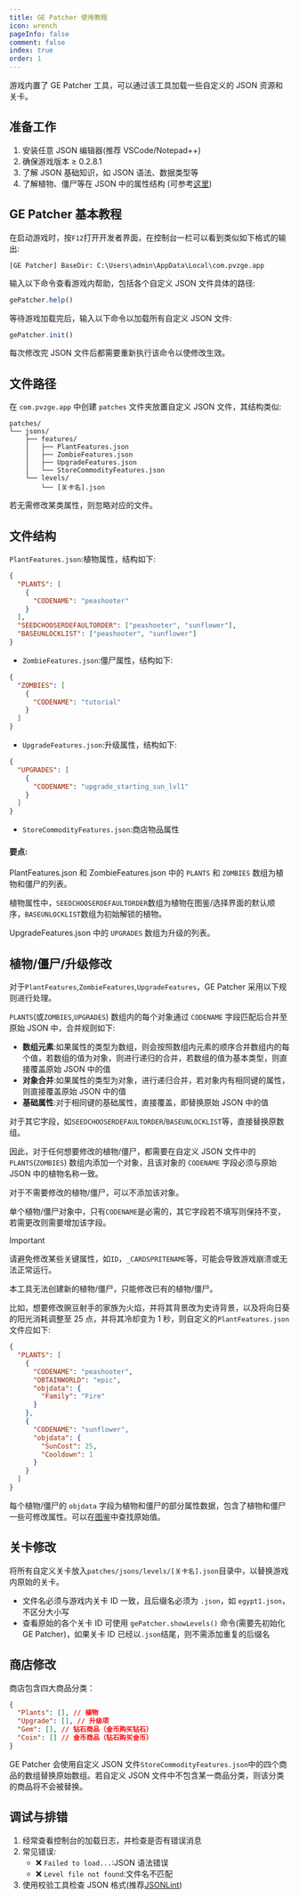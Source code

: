 ```yaml
---
title: GE Patcher 使用教程
icon: wrench
pageInfo: false
comment: false
index: true
order: 1
---
```


<script setup>
    import { onMounted } from 'vue';
    onMounted(() => {
        (window.adsbygoogle = window.adsbygoogle || []).push({});
    })
</script>

游戏内置了 GE Patcher 工具，可以通过该工具加载一些自定义的 JSON 资源和关卡。

## 准备工作

1. 安装任意 JSON 编辑器(推荐 VSCode/Notepad++)
2. 确保游戏版本 ≥ 0.2.8.1
3. 了解 JSON 基础知识，如 JSON 语法、数据类型等
4. 了解植物、僵尸等在 JSON 中的属性结构 (可参考[这里](format.md))

<ins class="adsbygoogle"
     style="display:block"
     data-ad-client="ca-pub-7637695321442015"
     data-ad-slot="3900516289"
     data-ad-format="auto"
     data-full-width-responsive="true">
</ins>

## GE Patcher 基本教程

在启动游戏时，按`F12`打开开发者界面，在控制台一栏可以看到类似如下格式的输出:

```
[GE Patcher] BaseDir: C:\Users\admin\AppData\Local\com.pvzge.app
```

输入以下命令查看游戏内帮助，包括各个自定义 JSON 文件具体的路径:

```javascript
gePatcher.help()
```

等待游戏加载完后，输入以下命令以加载所有自定义 JSON 文件:

```javascript
gePatcher.init()
```

每次修改完 JSON 文件后都需要重新执行该命令以使修改生效。

## 文件路径

在 `com.pvzge.app` 中创建 `patches` 文件夹放置自定义 JSON 文件，其结构类似:

```
patches/
└── jsons/
    ├── features/
    │   ├── PlantFeatures.json
    │   ├── ZombieFeatures.json
    │   ├── UpgradeFeatures.json
    │   └── StoreCommodityFeatures.json
    └── levels/
        └── [关卡名].json
```

若无需修改某类属性，则忽略对应的文件。

## 文件结构

`PlantFeatures.json`:植物属性，结构如下:

```json
{
  "PLANTS": [
    {
      "CODENAME": "peashooter"
    }
  ],
  "SEEDCHOOSERDEFAULTORDER": ["peashooter", "sunflower"],
  "BASEUNLOCKLIST": ["peashooter", "sunflower"]
}
```

- `ZombieFeatures.json`:僵尸属性，结构如下:

```json
{
  "ZOMBIES": [
    {
      "CODENAME": "tutorial"
    }
  ]
}
```

- `UpgradeFeatures.json`:升级属性，结构如下:

```json
{
  "UPGRADES": [
    {
      "CODENAME": "upgrade_starting_sun_lvl1"
    }
  ]
}
```

- `StoreCommodityFeatures.json`:商店物品属性

#### 要点:

PlantFeatures.json 和 ZombieFeatures.json 中的 `PLANTS` 和 `ZOMBIES` 数组为植物和僵尸的列表。

植物属性中，`SEEDCHOOSERDEFAULTORDER`数组为植物在图鉴/选择界面的默认顺序，`BASEUNLOCKLIST`数组为初始解锁的植物。

UpgradeFeatures.json 中的 `UPGRADES` 数组为升级的列表。

## 植物/僵尸/升级修改

对于`PlantFeatures`,`ZombieFeatures`,`UpgradeFeatures`，GE Patcher 采用以下规则进行处理。

`PLANTS`(或`ZOMBIES`,`UPGRADES`) 数组内的每个对象通过 `CODENAME` 字段匹配后合并至原始 JSON 中，合并规则如下:

- **数组元素**:如果属性的类型为数组，则会按照数组内元素的顺序合并数组内的每个值，若数组的值为对象，则进行递归的合并，若数组的值为基本类型，则直接覆盖原始 JSON 中的值
- **对象合并**:如果属性的类型为对象，进行递归合并，若对象内有相同键的属性，则直接覆盖原始 JSON 中的值
- **基础属性**:对于相同键的基础属性，直接覆盖，即替换原始 JSON 中的值

对于其它字段，如`SEEDCHOOSERDEFAULTORDER`/`BASEUNLOCKLIST`等，直接替换原数组。

因此，对于任何想要修改的植物/僵尸，都需要在自定义 JSON 文件中的 `PLANTS`(`ZOMBIES`) 数组内添加一个对象，且该对象的 `CODENAME` 字段必须与原始 JSON 中的植物名称一致。

对于不需要修改的植物/僵尸，可以不添加该对象。

单个植物/僵尸对象中，只有`CODENAME`是必需的，其它字段若不填写则保持不变，若需更改则需要增加该字段。

> [!important]
> 请避免修改某些关键属性，如`ID`，`_CARDSPRITENAME`等，可能会导致游戏崩溃或无法正常运行。
>
> 本工具无法创建新的植物/僵尸，只能修改已有的植物/僵尸。

比如，想要修改豌豆射手的家族为火焰，并将其背景改为史诗背景，以及将向日葵的阳光消耗调整至 25 点，并将其冷却变为 1 秒，则自定义的`PlantFeatures.json`文件应如下:

```json
{
  "PLANTS": [
    {
      "CODENAME": "peashooter",
      "OBTAINWORLD": "epic",
      "objdata": {
        "Family": "Fire"
      }
    },
    {
      "CODENAME": "sunflower",
      "objdata": {
        "SunCost": 25,
        "Cooldown": 1
      }
    }
  ]
}
```

每个植物/僵尸的 `objdata` 字段为植物和僵尸的部分属性数据，包含了植物和僵尸一些可修改属性。可以在[图鉴](../almanac/)中查找原始值。

## 关卡修改

将所有自定义关卡放入`patches/jsons/levels/[关卡名].json`目录中，以替换游戏内原始的关卡。

- 文件名必须与游戏内关卡 ID 一致，且后缀名必须为 `.json`，如 `egypt1.json`，不区分大小写
- 查看原始的各个关卡 ID 可使用 `gePatcher.showLevels()` 命令(需要先初始化 GE Patcher)，如果关卡 ID 已经以`.json`结尾，则不需添加重复的后缀名

## 商店修改

商店包含四大商品分类：

```json
{
  "Plants": [], // 植物
  "Upgrade": [], // 升级项
  "Gem": [], // 钻石商品（金币购买钻石）
  "Coin": [] // 金币商品（钻石购买金币）
}
```

GE Patcher 会使用自定义 JSON 文件`StoreCommodityFeatures.json`中的四个商品的数组替换原始数组。若自定义 JSON 文件中不包含某一商品分类，则该分类的商品将不会被替换。

## 调试与排错

1. 经常查看控制台的加载日志，并检查是否有错误消息
2. 常见错误:
   - ❌ `Failed to load...`:JSON 语法错误
   - ❌ `Level file not found`:文件名不匹配
3. 使用校验工具检查 JSON 格式(推荐[JSONLint](https://jsonlint.com/))
